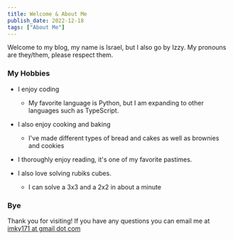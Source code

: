 ```yaml
---
title: Welcome & About Me
publish_date: 2022-12-18
tags: ["About Me"]
---
```


Welcome to my blog, my name is Israel, but I also go by Izzy. My pronouns are they/them, please respect them. 

### My Hobbies

* I enjoy coding
    * My favorite language is Python, but I am expanding to other languages such as TypeScript.

* I also enjoy cooking and baking
    * I've made different types of bread and cakes as well as brownies and cookies

* I thoroughly enjoy reading, it's one of my favorite pastimes.
* I also love solving rubiks cubes.
    * I can solve a 3x3 and a 2x2 in about a minute

### Bye

Thank you for visiting! If you have any questions you can email me at [imky171 at gmail dot com](mailto:imky171@gmail.com)